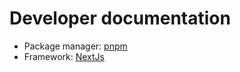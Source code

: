 # Developer documentation
- Package manager: [pnpm](https://pnpm.io/)
- Framework: [NextJs](https://nextjs.org/)
